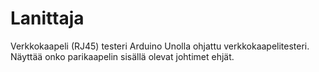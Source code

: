 # Lanittaja
Verkkokaapeli (RJ45) testeri
Arduino Unolla ohjattu verkkokaapelitesteri.
Näyttää onko parikaapelin sisällä olevat johtimet ehjät.
